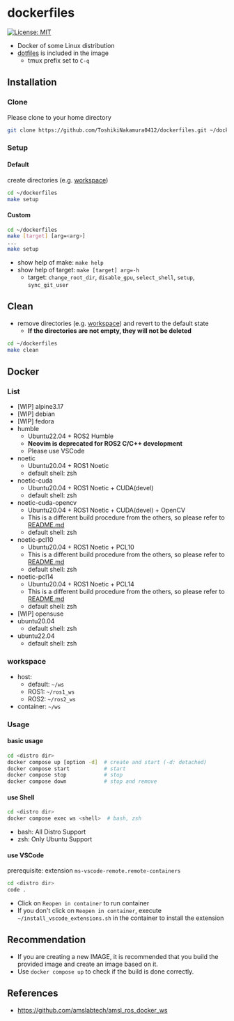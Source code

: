 # dockerfiles

[![License: MIT](https://img.shields.io/badge/License-MIT-yellow.svg)](https://opensource.org/licenses/MIT)

- Docker of some Linux distribution
- [dotfiles](https://github.com/ToshikiNakamura0412/dotfiles.git) is included in the image
  - tmux prefix set to `C-q`

## Installation
### Clone
Please clone to your home directory
```bash
git clone https://github.com/ToshikiNakamura0412/dockerfiles.git ~/dockerfiles
```

### Setup
#### Default
create directories (e.g. [workspace](#workspace))
```bash
cd ~/dockerfiles
make setup
```
#### Custom
```bash
cd ~/dockerfiles
make [target] [arg=<arg>]
...
make setup
```
- show help of make: `make help`
- show help of target: `make [target] arg=-h`
  - target: `change_root_dir`, `disable_gpu`, `select_shell`, `setup`, `sync_git_user`

## Clean
- remove directories (e.g. [workspace](#workspace)) and revert to the default state
  - **If the directories are not empty, they will not be deleted**
```bash
cd ~/dockerfiles
make clean
```

## Docker
### List
- [WIP] alpine3.17
- [WIP] debian
- [WIP] fedora
- humble
  - Ubuntu22.04 + ROS2 Humble
  - **Neovim is deprecated for ROS2 C/C++ development**
  - Please use VSCode
- noetic
  - Ubuntu20.04 + ROS1 Noetic
  - default shell: zsh
- noetic-cuda
  - Ubuntu20.04 + ROS1 Noetic + CUDA(devel)
  - default shell: zsh
- noetic-cuda-opencv
  - Ubuntu20.04 + ROS1 Noetic + CUDA(devel) + OpenCV
  - This is a different build procedure from the others, so please refer to [README.md](noetic-cuda-opencv/README.md)
  - default shell: zsh
- noetic-pcl10
  - Ubuntu20.04 + ROS1 Noetic + PCL10
  - This is a different build procedure from the others, so please refer to [README.md](noetic-pcl10/README.md)
  - default shell: zsh
- noetic-pcl14
  - Ubuntu20.04 + ROS1 Noetic + PCL14
  - This is a different build procedure from the others, so please refer to [README.md](noetic-pcl14/README.md)
  - default shell: zsh
- [WIP] opensuse
- ubuntu20.04
  - default shell: zsh
- ubuntu22.04
  - default shell: zsh

### workspace
- host:
  - default: `~/ws`
  - ROS1: `~/ros1_ws`
  - ROS2: `~/ros2_ws`
- container: `~/ws`

### Usage
#### basic usage
```bash
cd <distro dir>
docker compose up [option -d]  # create and start (-d: detached)
docker compose start           # start
docker compose stop            # stop
docker compose down            # stop and remove
```

#### use Shell
```bash
cd <distro dir>
docker compose exec ws <shell>  # bash, zsh
```
- bash: All Distro Support
- zsh: Only Ubuntu Support

#### use VSCode
prerequisite: extension `ms-vscode-remote.remote-containers`
```bash
cd <distro dir>
code .
```
- Click on `Reopen in container` to run container
- If you don't click on `Reopen in container`, execute `~/install_vscode_extensions.sh` in the container to install the extension

## Recommendation
- If you are creating a new IMAGE, it is recommended that you build the provided image and create an image based on it.
- Use `docker compose up` to check if the build is done correctly.

## References
- https://github.com/amslabtech/amsl_ros_docker_ws
